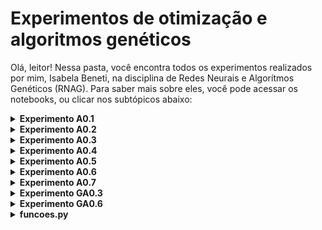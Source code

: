 # Experimentos de otimização e algoritmos genéticos
Olá, leitor! Nessa pasta, você encontra todos os experimentos realizados por mim, Isabela Beneti, na disciplina de Redes Neurais e Algorítmos Genéticos (RNAG). Para saber mais sobre eles, você pode acessar os notebooks, ou clicar nos subtópicos abaixo:
<details><summary><b>Experimento A0.1</b></summary>


O primeiro experimento, resolvido no notebook "experimento A.01" foi resolvido em classe utilizando python puro, isto é, apenas python e as bibliotecas já embutidas no JupyterNotebook. Nele, nós resolvemos o problema de **4 caixas binárias** utilizando o método de **busca aleatória**. Para tanto, escrevemos 3 funções que, ao final, devolviam uma resposta diferente a cada vez que rodávamos a célula


Logo, concluímos que o método de busca aleatória é **probabilístico**, e não determinístico.

  
ATUALIZAÇÃO 16/03: ao invés de definirmos as funções nesse notebook, transferimo-nas para o arquivo "funcoes.py" e importamo-nas
  
</details>
<details><summary><b>Experimento A0.2</b></summary>


No segundo experimento,  resolvemos o problema de **caixas binárias** utilizando o método de **busca em grade**. Para tanto, importamos uma função entre as funções escritas no experimento A.01. A partir desse método, conseguimos analisar todas os indivíduos (candidatos) possíveis, e, por isso, o código sempre nos retornava a mesma resposta.

Logo, concluímos que o método de busca em grade **determinístico**, e não probabilístico .
</p>
</details>
<details><summary><b>Experimento A0.3</b></summary>


Na segunda aula de Redes Neurais e Algorítmos genéticos, desenvolvemos o nosso primeiro **algorítmo genético**, com o intuito de resolver o nosso problema das **caixas binárias**, seguindo o mesmo modelo dos outros experimentos.

No experimento 3, concluímos que o método de algorítimos genéticos é **probabilístico**, pois depende de fatores aleatórios, incluindo constantes como a chance de mutação e de cruzamento, que, inclusive, podem determinar quão boa será a sua resposta.

</details>
<details><summary><b>Experimento A0.4</b></summary>


Na aula do dia 23/03/2023, ministrada pelo nosso querido professor e colega [João Pedro Brito](https://github.com/jpab2004), nós desenvolvemos um **algorítmo genético** para resolver o problema das caixas **NÃO binárias**. O código é muito parecido com o do experimento anterior, mudando apenas o valor dos genes que, ao invés de variarem entre 0 e 1, podem ir de 0 a 100 (incluindo 100).  Por isso, mudamos não só a função que cria genes, como também a que cria indivíduos, populações e as duas funções relacionadas a função objetivo. Tudo isso foi implementado no documento "funcoes.py".

Nesse experimento, ao mudarmos o valor das constantes de busca, ficou mais claro qual o impacto de cada uma delas na eficiência do código.

Ao aumentarmos a chance de mutação por exemplo, o código tende a dar resultados melores até um DETERMINADO PONTO, pois, se a aumentarmos demais, as mutações começarão a ser numerosas demais, resultando num código pouco eficiente. O mesmo vale para a redução excessiva dessa constante. Por isso, é bom fazer testes com esse valor para definir o melhor valor para essa constante.

No entanto, é sempre bom relembrar que esse algorítimo é **probabilístico**, e não determinístico. Por isso, mesmo mudando as constantes, nós estaremos lidando com  fatores aleatórios (de sorte)!

</details>
<details><summary><b>Experimento A0.5</b></summary>


Agora, temos um problema um pouco mais complexo, que foge do padrão das caixas binárias: precisamos descobrir uma senha, ou, pelo menos, chegar o mais próximo possível dela, sempre quantificando o quão perto um indivíduo está da resposta.  (através da função objetivo, ou fitness).

Para tanto utilizamos algoritmo genético cuja função objetivo transforma a string da senha em um vetor, e cada letra da senha corresponde a um número dentro desse vetor. Para saber quão distante um canditato está da senha que deve ser descoberta, faz-se a subtração desses vetores: quanto **menor** o valor dessa subtração, melhor o candidato! Por isso, podemos classificar esse problema como um problema de **minimização**.

Como conclusão desse experimento, pudemos perceber natureza customizável dos algoritmos genéticos. Afinal, podemos mudar várias partes do código para que ele retorne resultados melhores e mais rápido, como, por exemplo, na função de mutação, tomar em conta as distâncias entre palavras para todas as letras, e não só letra por letra. 
  
</details>

</details>
<details><summary><b>Experimento A0.6</b></summary>

A questão caixeiro viajante para um alto número de cidades é um problema para o qual não sabemos a resposta correta, pois esse é um problema NP de alta complexidade! Portanto, nesse experimento não temos critério de parada fixo. Portanto, devemos estabelecer o número de iterações como critério de parada. Afinal, o único jeito de sabermos qual o melhor caminho para o caixeiro é analisando TODAS as possibilidades. No entanto, isso é quase impossível para um número (C) muito grande de cidades, pois a quantidade de possibilidades é calculada por (C-1)! . Portanto, não é possível checar qual a melhor resposta possível do algoritmo para altos valores de C.


Outra mudança que temos nesse código é o tipo de cruzamento, visto que o cruzamento ponto simples não pode ser usado nesse problema, pois não podemos repetir cidades! Por isso, estabeleceremos dois pontos de corte distintos no cruzamento, que agora podem estar nos limites. Esses pontos estabelecerão uma região. O filho 1 vai herdar os genes entre os cortes do pai e o restante da mãe (sem repetir). O filho 2 herdará os genes entre os cortes da mãe e o restante do pai (sem repetir).

</details>

<details><summary><b>Experimento A0.7</b></summary>

Agora, retomamos um probelma que foi visto no ano passado pelos alunos da Ilum: o dos itens na mochila. Esse problema, assim como o problema do experimento anterior, é um NP difícil, o que significa que a resposta correta só pode ser obtida por meio da busca exaustiva.

O Problema da mochila (Knapsack Problem) é um problema de otimização em que se deseja determinar a melhor combinação de itens a serem colocados em uma mochila, considerando seus valores e pesos, de forma a maximizar o valor total dos itens colocados, sem exceder a capacidade da mochila.

Para resolvê-lo, foi necessário um exercício de abstração: os indivíduos do algoritmo genético desenvolvido eram listas com 0 e 1, assim como os indiívuos do problema das caixas binárias, sendo que o 1 representa que o item nessa posição está presente na mochila e o 0 representa que não está. Devido a essa semelhança com o problema das caixas binárias, foi possível utilizar as mesmas funções de gene, população, cruzamento e mutação utilizadas no experimento 3!

Como resultado, obtemos uma lista com itens que podem ser levados na mochila, mas não podemos ter **certeza** se esse resultado é o coreto ou não (apenas se o compararmos com o resultado dado por uma busca exaustiva- que, em altos valores de itens na mesa, é praticamente impossível de ser realizada).
</details>
<details><summary><b>Experimento GA0.3</b></summary>

Literalmente a ÚNICA diferença entre o problema do caixeiro "tradicional" é a função seleção! Afinal, no experimento A.06 do caixeiro viajante [1], nós lidamos com um problema de minimização, ou seja, procurávamos o MENOR caminho para o caixeiro percorrer. Para resolvê-lo, utilizamos a função de seleção "elecao_torneio_min".

Já no presente experimento, idamos com um problema de maximização, isto é, procuramos o MAIOR caminho para o caixeiro percorrer. Para resolvê-lo, utilizamos a função de seleção "selecao_roleta_max"!!! Além disso, fiz algumas modificações, como trocar o melhor_fitness_ja_visto inicial de float(inf) para -float(inf), e tranformar o código que achava o menor fitness em um código que acha o maior fitness.

Ao final, criei um gif que mostra o maior caminho possível para o caixeiro viajante, encontrado pelo algoritmo, para 6 cidades:
<center>
  <img src='./Figuras/Gif_do_caixeiro.gif' style="width:500px;height:400px"/>
</center>  
</details>
  
<details><summary><b>Experimento GA0.6</b></summary>
Esse experimento foi totalmente desenvolvido por mim, utilizando apenas algumas das funções e códigos já desenvolvidos nas aulas anteriores. Nele, escrevi um algoritmo genético que calcula o mínimo global da função de Himmelblau, uma função que possui 4 mínimos locais e que é geralmente usada como um problema de teste para algoritmos de otimização. A fórmula dessa função é dada por $f(x,y)= (x² + y - 11)² + (x+ y²- 7)²$ e seu gráfico, em 3 dimensões, é:

<p align="center"><img heigth= 440 width= 560 src="https://user-images.githubusercontent.com/106626661/230674678-4f9e6c5a-753a-4cc2-b7c4-6ef15230dc1b.png"></p>
Para resolver esse problema por meio de algoritmos genéticos, é necessário pensar o que eu devo considerar como: Gene, Indivíduo, Função objetivo, Seleção, Mutação, Cruzamento e Critério de Parada.

Os `genes` serão valores de x e de y em um determinado intervalo de números. Logo, cada `ìndivíduo` é uma lista que contem apenas dois genes, cada um representando uma coordenada do ponto. O intervalo em que as coordenadas devem estar pode variar, mas, sabendo que os pontos mínimos de Himmelblau são (3, 2), (-2.805118, 3.131312), (-3.779310, -3.283186) e (3.584428, -1.848126) [1], é bom estabelecermos um domínio que não vá muito abaixo de -4 nem muito acima de 4, visto que nenhum mínimo será encontrado fora desses limites.

O que buscamos, nesse problema, é o ponto de menor valor da função em um determinado intervalo. Logo, a `função objetivo` deve retornar a projeção de cada ponto (indivíduo) na função $f(x,y)= (x² + y - 11)² + (x+ y²- 7)²$. Por fim, como é uma função de minimização, utilizaremos a mesma `seleção` utilizada no experimento 0.6 das senhas, assim como as mesmas funções de `mutação` e de `cruzamento`.

Por fim, o `critério de parada` pode ser simplesmente o número de gerações que estabelecemos como constante de busca, assim como estabelecemos em experimentos passados. No entanto, sabendo que o mínimo dessa função é 0, estabelecerei o critério como o "erro" máximo a ser aceito pelo código. Ou seja, se a resposta encontrada se aproximar o suficiente de 0, o código já poderá parar de rodar.

Como resultado, consegui escrever um algoritmo genético que retornava soluções muito próximas dos 4 mínimos reais da função de Himmelblau, que são  (3, 2), (-2.805118, 3.131312), (-3.779310, -3.283186) e (3.584428, -1.848126). A imagem abaixo mostra as respostas obtidas rodando o código 40 vezes, e que coincidem exatamente com os pontos de mínimo reais.

<p align="center"><img heigth= 440 width= 440 src="https://user-images.githubusercontent.com/106626661/230674555-b016e1ea-331d-4154-ab42-a973ed92efec.png"></p>







</details>
<details><summary><b>funcoes.py</b></summary>
  

Nesse documento, armazenamos funções criandas nos notebooks, o que diminui o risco de perdê-las e facilita o nosso acesso a elas. Dessa forma, criamos a nossa própria biblioteca de funções! As funções estão divididas em "setores", que dizem respeito a em qual experimento ela foi inicialmente desenvolvida.

</details>
